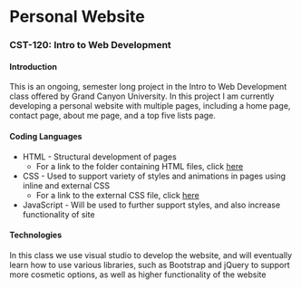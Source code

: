 # Personal Website
### CST-120: Intro to Web Development
#### Introduction
This is an ongoing, semester long project in the Intro to Web Development class offered by Grand Canyon University. In this project I am currently developing a personal website with multiple pages, including a home page, contact page, about me page, and a top five lists page.
#### Coding Languages
* HTML - Structural development of pages
  * For a link to the folder containing HTML files, click [here](https://github.com/logan-campbell27/personal-website/tree/main/html-files)
* CSS - Used to support variety of styles and animations in pages using inline and external CSS
  * For a link to the external CSS file, click [here](https://github.com/logan-campbell27/personal-website/blob/main/css/my.css)
* JavaScript - Will be used to further support styles, and also increase functionality of site

#### Technologies
In this class we use visual studio to develop the website, and will eventually learn how to use various libraries, such as Bootstrap and jQuery to support more cosmetic options, as well as higher functionality of the website
